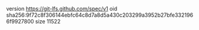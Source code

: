 version https://git-lfs.github.com/spec/v1
oid sha256:9f72c8f306144ebfc64c8d7a8d5a430c203299a3952b27bfe3321966f9927800
size 11522
